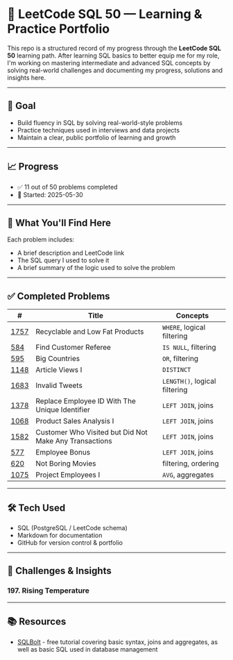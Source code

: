 # 🧠 LeetCode SQL 50 — Learning & Practice Portfolio

This repo is a structured record of my progress through the **LeetCode SQL 50** learning path. After learning SQL basics to better equip me for my role, I'm working on mastering intermediate and advanced SQL concepts by solving real-world challenges and documenting my progress, solutions and insights here.

---

## 🚀 Goal

- Build fluency in SQL by solving real-world-style problems
- Practice techniques used in interviews and data projects
- Maintain a clear, public portfolio of learning and growth

---

## 📈 Progress
- ✅ 11 out of 50 problems completed  
- 📅 Started: 2025-05-30

---

## 📘 What You'll Find Here

Each problem includes:
- A brief description and LeetCode link  
- The SQL query I used to solve it
- A brief summary of the logic used to solve the problem

---

## ✅ Completed Problems

| # | Title | Concepts |
|---|-------|----------|
| [1757](https://leetcode.com/problems/recyclable-and-low-fat-products/) | Recyclable and Low Fat Products | `WHERE`, logical filtering |
| [584](https://leetcode.com/problems/find-customer-referee/) | Find Customer Referee | `IS NULL`, filtering |
| [595](https://leetcode.com/problems/big-countries/description/?envType=study-plan-v2&envId=top-sql-50) | Big Countries | `OR`, filtering |
| [1148](https://leetcode.com/problems/article-views-i/?envType=study-plan-v2&envId=top-sql-50) | Article Views I | `DISTINCT` |
| [1683](https://leetcode.com/problems/invalid-tweets/?envType=study-plan-v2&envId=top-sql-50) | Invalid Tweets | `LENGTH()`, logical filtering |
| [1378](https://leetcode.com/problems/replace-employee-id-with-the-unique-identifier/?envType=study-plan-v2&envId=top-sql-50) | Replace Employee ID With The Unique Identifier | `LEFT JOIN`, joins |
| [1068](https://leetcode.com/problems/product-sales-analysis-i/?envType=study-plan-v2&envId=top-sql-50) | Product Sales Analysis I | `LEFT JOIN`, joins |
| [1582](https://leetcode.com/problems/customer-who-visited-but-did-not-make-any-transactions/?envType=study-plan-v2&envId=top-sql-50) | Customer Who Visited but Did Not Make Any Transactions | `LEFT JOIN`, joins |
| [577](https://leetcode.com/problems/employee-bonus/description/?envType=study-plan-v2&envId=top-sql-50) | Employee Bonus | `LEFT JOIN`, joins |
| [620](https://leetcode.com/problems/not-boring-movies/description/?envType=study-plan-v2&envId=top-sql-50) | Not Boring Movies | filtering, ordering |
| [1075](https://leetcode.com/problems/project-employees-i/description/?envType=study-plan-v2&envId=top-sql-50) | Project Employees I | `AVG`, aggregates |
---

## 🛠️ Tech Used

- SQL (PostgreSQL / LeetCode schema)  
- Markdown for documentation  
- GitHub for version control & portfolio

---

## 🧠 Challenges & Insights

### 197. Rising Temperature

---

## 📚 Resources

- [SQLBolt](https://sqlbolt.com/) - free tutorial covering basic syntax, joins and aggregates, as well as basic SQL used in database management
